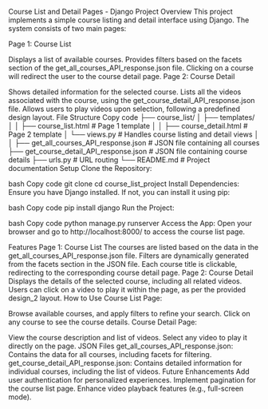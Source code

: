 Course List and Detail Pages - Django Project
Overview
This project implements a simple course listing and detail interface using Django. The system consists of two main pages:

Page 1: Course List

Displays a list of available courses.
Provides filters based on the facets section of the get_all_courses_API_response.json file.
Clicking on a course will redirect the user to the course detail page.
Page 2: Course Detail

Shows detailed information for the selected course.
Lists all the videos associated with the course, using the get_course_detail_API_response.json file.
Allows users to play videos upon selection, following a predefined design layout.
File Structure
Copy code
├── course_list/
│   ├── templates/
│   │   ├── course_list.html  # Page 1 template
│   │   ├── course_detail.html  # Page 2 template
│   └── views.py  # Handles course listing and detail views
│
│
├── get_all_courses_API_response.json  # JSON file containing all courses
├── get_course_detail_API_response.json  # JSON file containing course details
├── urls.py  # URL routing
└── README.md  # Project documentation
Setup
Clone the Repository:

bash
Copy code
git clone <repository-url>
cd course_list_project
Install Dependencies: Ensure you have Django installed. If not, you can install it using pip:

bash
Copy code
pip install django
Run the Project:

bash
Copy code
python manage.py runserver
Access the App: Open your browser and go to http://localhost:8000/ to access the course list page.

Features
Page 1: Course List
The courses are listed based on the data in the get_all_courses_API_response.json file.
Filters are dynamically generated from the facets section in the JSON file.
Each course title is clickable, redirecting to the corresponding course detail page.
Page 2: Course Detail
Displays the details of the selected course, including all related videos.
Users can click on a video to play it within the page, as per the provided design_2 layout.
How to Use
Course List Page:

Browse available courses, and apply filters to refine your search.
Click on any course to see the course details.
Course Detail Page:

View the course description and list of videos.
Select any video to play it directly on the page.
JSON Files
get_all_courses_API_response.json: Contains the data for all courses, including facets for filtering.
get_course_detail_API_response.json: Contains detailed information for individual courses, including the list of videos.
Future Enhancements
Add user authentication for personalized experiences.
Implement pagination for the course list page.
Enhance video playback features (e.g., full-screen mode).

